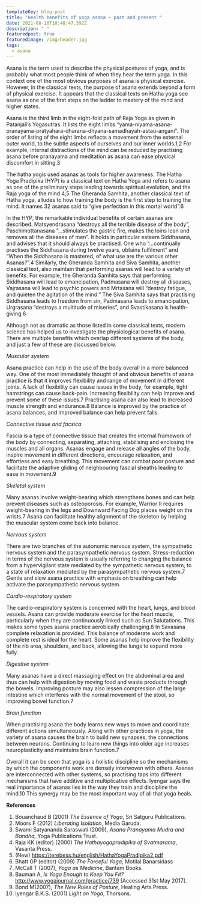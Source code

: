 ```yaml
---
templateKey: blog-post
title: "Health benefits of yoga asana – past and present "
date: 2021-08-10T10:48:47.592Z
description: " "
featuredpost: true
featuredimage: /img/header.jpg
tags:
  - asana
---
```

Asana is the term used to describe the physical postures of yoga, and is probably what most people think of when they hear the term yoga. In this context one of the most obvious purposes of asana is physical exercise. However, in the classical texts, the purpose of asana extends beyond a form of physical exercise. It appears that the classical texts on Hatha yoga see asana as one of the first steps on the ladder to mastery of the mind and higher states.

Asana is the third limb in the eight-fold path of Raja Yoga as given in Patanjali’s Yogasutras. It lists the eight limbs “yama-niyama-asana-pranayama-pratyahara-dharana-dhyana-samadhayah-astau-angani”. The order of listing of the eight limbs reflects a movement from the external outer world, to the subtle aspects of ourselves and our inner worlds.1,2 For example, internal distractions of the mind can be reduced by practising asana before pranayama and meditation as asana can ease physical discomfort in sitting.3



The hatha yogis used asanas as tools for higher awareness. The Hatha Yoga Pradipika (HYP) is a classical text on Hatha Yoga and refers to asana as one of the preliminary steps leading towards spiritual evolution, and the Raja yoga of the mind.4,5 The Gheranda Samhita, another classical text of Hatha yoga, alludes to how training the body is the first step to training the mind. It names 32 asanas said to “give perfection in this mortal world”.6



In the HYP, the remarkable individual benefits of certain asanas are described. Matsyendrasana “destroys all the terrible disease of the body”, Paschimottanasana “…stimulates the gastric fire, makes the loins lean and removes all the diseases of men”. It holds in particular esteem Siddhasana, and advises that it should always be practised. One who “…continually practises the Siddhasana during twelve years, obtains fulfilment” and “When the Siddhasana is mastered, of what use are the various other Asanas?”.4 Similarly, the Gheranda Samhita and Siva Samhita, another classical text, also maintain that performing asanas will lead to a variety of benefits. For example, the Gheranda Samhita says that performing Siddhasana will lead to emancipation, Padmasana will destroy all diseases, Vajrasana will lead to psychic powers and Mrtasana will “destroy fatigue, and quieten the agitation of the mind.” The Siva Samhita says that practising Siddhasana leads to freedom from sin, Padmasana leads to emancipation, Urgrasana “destroys a multitude of miseries”, and Svastikasana is health-giving.6



Although not as dramatic as those listed in some classical texts, modern science has helped us to investigate the physiological benefits of asana. There are multiple benefits which overlap different systems of the body, and just a few of these are discussed below.



*Muscular system*

Asana practice can help in the use of the body overall in a more balanced way. One of the most immediately thought of and obvious benefits of asana practice is that it improves flexibility and range of movement in different joints. A lack of flexibility can cause issues in the body, for example, tight hamstrings can cause back-pain. Increasing flexibility can help improve and prevent some of these issues.7 Practising asana can also lead to increased muscle strength and endurance.8 Balance is improved by the practice of asana balances, and improved balance can help prevent falls.



*Connective tissue and facsica*

Fascia is a type of connective tissue that creates the internal framework of the body by connecting, separating, attaching, stabilising and enclosing the muscles and all organs. Asanas engage and release all angles of the body, inspire movement in different directions, encourage relaxation, and effortless and easy breathing. This movement can combat poor posture and facilitate the adaptive gliding of neighbouring fascial sheaths leading to ease in movement.9



*Skeletal system*

Many asanas involve weight-bearing which strengthens bones and can help prevent diseases such as osteoporosis. For example, Warrior II requires weight-bearing in the legs and Downward Facing Dog places weight on the wrists.7 Asana can facilitate healthy alignment of the skeleton by helping the muscular system come back into balance.



*Nervous system*

There are two branches of the autonomic nervous system, the sympathetic nervous system and the parasympathetic nervous system. Stress-reduction in terms of the nervous system is usually referring to changing the balance from a hypervigilant state mediated by the sympathetic nervous system, to a state of relaxation mediated by the parasympathetic nervous system.7 Gentle and slow asana practice with emphasis on breathing can help activate the parasympathetic nervous system.



*Cardio-respiratory system*

The cardio-respiratory system is concerned with the heart, lungs, and blood vessels. Asana can provide moderate exercise for the heart muscle, particularly when they are continuously linked such as Sun Salutations. This makes some types asana practice aerobically challenging.8 In Savasana complete relaxation is provided. This balance of moderate work and complete rest is ideal for the heart. Some asanas help improve the flexibility of the rib area, shoulders, and back, allowing the lungs to expand more fully.



*Digestive system*

Many asanas have a direct massaging effect on the abdominal area and thus can help with digestion by moving food and waste products through the bowels. Improving posture may also lessen compression of the large intestine which interferes with the normal movement of the stool, so improving bowel function.7



*Brain function*

When practising asana the body learns new ways to move and coordinate different actions simultaneously. Along with other practices in yoga, the variety of asana causes the brain to build new synapses, the connections between neurons. Continuing to learn new things into older age increases neuroplasticity and maintains brain function.7



Overall it can be seen that yoga is a holistic discipline so the mechanisms by which the components work are densely interwoven with others. Asanas are interconnected with other systems, so practising taps into different mechanisms that have additive and multiplicative effects. Iyengar says the real importance of asanas lies in the way they train and discipline the mind.10 This synergy may be the most important way of all that yoga heals.





**References**

1. Bouanchaud B (2001) *The Essence of Yoga*, Sri Satguru Publications.
2. Moors F (2012) *Liberating Isolation*, Media Garuda.
3. Swami Satyananda Saraswati (2009), *Asana Pranayama Mudra and Bandha,* Yoga Publications Trust.
4. Raja KK (editor) (2000) *The Hathayogapradipika* *of Svatmarama*, Vasanta Press.
5. (New) https://terebess.hu/english/HathaYogaPradipika2.pdf
6. Bhatt GP (editor) (2009) *The Forceful Yoga*, Motilal Banarsidass
7. McCall T (2007), *Yoga as Medicine*, Bantam Books.
8. [](<>)Bauman A, *Is Yoga Enough to Keep You Fit?* <http://www.yogajournal.com/practice/739> \[Accessed 31st May 2017].
9. Bond M(2007), *The New Rules of Posture*, Healing Arts Press.
10. Iyengar B.K.S. (2001) *Light on Yoga*, Thorsons.